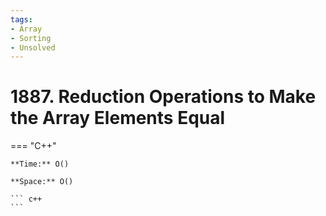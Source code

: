 ```yaml
---
tags:
- Array
- Sorting
- Unsolved
---
```



# 1887. Reduction Operations to Make the Array Elements Equal

=== "C++"

    **Time:** O()

    **Space:** O()

    ``` c++
    ```